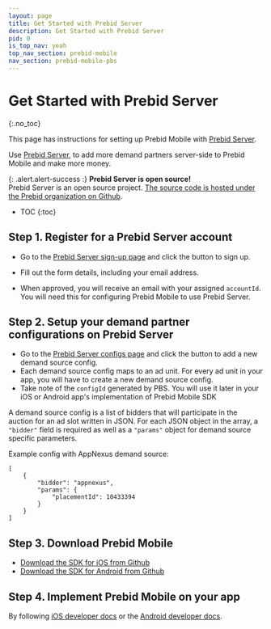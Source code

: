```yaml
---
layout: page
title: Get Started with Prebid Server 
description: Get Started with Prebid Server
pid: 0
is_top_nav: yeah
top_nav_section: prebid-mobile
nav_section: prebid-mobile-pbs
---
```


<div class="bs-docs-section" markdown="1">

# Get Started with Prebid Server
{:.no_toc}

This page has instructions for setting up Prebid Mobile with [Prebid Server](https://prebid.adnxs.com).

Use [Prebid Server](https://prebid.adnxs.com), to add more demand partners server-side to Prebid Mobile and make more money.

{: .alert.alert-success :}
**Prebid Server is open source!**  
Prebid Server is an open source project.  [The source code is hosted under the Prebid organization on Github](https://github.com/prebid/prebid-server).

* TOC
{:toc}

## Step 1. Register for a Prebid Server account

- Go to the [Prebid Server sign-up page](https://prebid.adnxs.com) and click the button to sign up.

- Fill out the form details, including your email address.

- When approved, you will receive an email with your assigned `accountId`. You will need this for configuring Prebid Mobile to use Prebid Server.

## Step 2. Setup your demand partner configurations on Prebid Server

- Go to the [Prebid Server configs page](https://prebid.adnxs.com/configs/) and click the button to add a new demand source config.
- Each demand source config maps to an ad unit. For every ad unit in your app, you will have to create a new demand source config.
- Take note of the `configId` generated by PBS. You will use it later in your iOS or Android app's implementation of Prebid Mobile SDK

A demand source config is a list of bidders that will participate in the auction for an ad slot written in JSON. For each JSON object in the array, a `"bidder"` field is required as well as a `"params"` object for demand source specific parameters.

Example config with AppNexus demand source:

```
[
    {
    	"bidder": "appnexus",
    	"params": {
    	    "placementId": 10433394
        }
    }
]
```

## Step 3. Download Prebid Mobile

- [Download the SDK for iOS from Github](https://github.com/prebid/prebid-mobile-ios)
- [Download the SDK for Android from Github](https://github.com/prebid/prebid-mobile-android)

## Step 4. Implement Prebid Mobile on your app

By following [iOS developer docs]({{site.github.url}}/prebid-mobile/code-integration-ios.html) or the [Android developer docs]({{site.github.url}}/prebid-mobile/code-integration-android.html).

</div>
